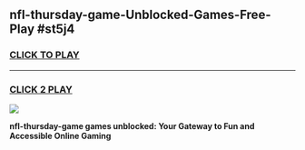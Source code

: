 
## nfl-thursday-game-Unblocked-Games-Free-Play #st5j4
<h3>
<a href="https://us.freeplayer.one?title=nfl-thursday-game&ref=9M">CLICK TO PLAY</a></h3>
<hr>

<h3>
<a href="https://us.freeplayer.one?title=nfl-thursday-game&ref=9M">CLICK 2 PLAY</a>
  
</h3>

<a href="https://us.freeplayer.one?title=nfl-thursday-game&ref=9M"><img src="https://clearcache.store/games.png"></a>


**nfl-thursday-game games unblocked: Your Gateway to Fun and Accessible Online Gaming**
